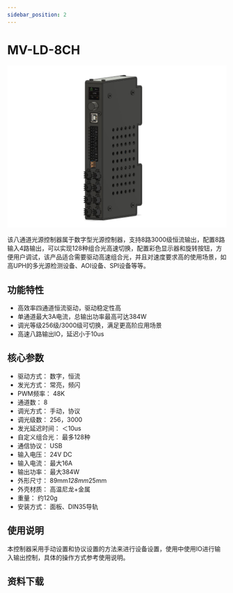 ```yaml
---
sidebar_position: 2
---
```







# MV-LD-8CH

![产品详情](MV_LD_8CH.JPG "MV-LD-8CH")

该八通道光源控制器属于数字型光源控制器，支持8路3000级恒流输出，配置8路输入4路输出，可以实现128种组合光高速切换，配置彩色显示器和旋转按钮，方便用户调试，该产品适合需要驱动高速组合光，并且对速度要求高的使用场景，如高UPH的多光源检测设备、AOI设备、SPI设备等等。


## 功能特性

- 高效率四通道恒流驱动，驱动稳定性高
- 单通道最大3A电流，总输出功率最高可达384W
- 调光等级256级/3000级可切换，满足更高阶应用场景
- 高速八路输出IO，延迟小于10us

## 核心参数

- 驱动方式： 数字，恒流
- 发光方式： 常亮，频闪
- PWM频率： 48K
- 通道数： 8
- 调光方式： 手动，协议
- 调光级数： 256，3000
- 发光延迟时间： ＜10us
- 自定义组合光： 最多128种
- 通信协议： USB
- 输入电压： 24V DC
- 输入电流： 最大16A
- 输出功率： 最大384W
- 外形尺寸： 89mm*128mm*25mm
- 外壳材质： 高温尼龙+金属
- 重量： 约120g
- 安装方式： 面板、DIN35导轨

## 使用说明

本控制器采用手动设置和协议设置的方法来进行设备设置，使用中使用IO进行输入输出控制，具体的操作方式参考使用说明。

## 资料下载